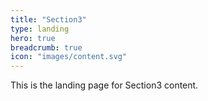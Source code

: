```yaml
---
title: "Section3"
type: landing
hero: true
breadcrumb: true
icon: "images/content.svg"
---
```


This is the landing page for Section3 content.
